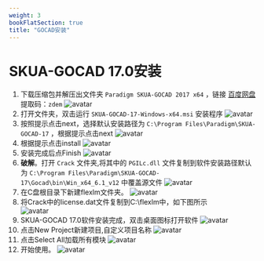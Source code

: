 ```yaml
---
weight: 3
bookFlatSection: true
title: "GOCAD安装"
---
```


# SKUA-GOCAD 17.0安装

1. 下载压缩包并解压出文件夹 `Paradigm SKUA-GOCAD 2017 x64` ，链接 [百度网盘](https://pan.baidu.com/s/1K6GXS6v8La47Uyj3zA405w?pwd=zdem) 提取码：`zdem` 
	![avatar](01.jpg)
2. 打开文件夹，双击运行 `SKUA-GOCAD-17-Windows-x64.msi` 安装程序
    ![avatar](02.jpg)
3. 按照提示点击next，选择默认安装路径为 `C:\Program Files\Paradigm\SKUA-GOCAD-17` ，根据提示点击next
    ![avatar](03.jpg)
4. 根据提示点击install
    ![avatar](04.jpg)
5. 安装完成后点Finish
    ![avatar](05.jpg)
6. **破解**。打开 `Crack` 文件夹,将其中的 `PGILc.dll` 文件复制到软件安装路径默认为 `C:\Program Files\Paradigm\SKUA-GOCAD-17\Gocad\bin\Win_x64_6.1_v12` 中覆盖源文件
    ![avatar](06.jpg)	
7. 在C盘根目录下新建flexlm文件夹。
    ![avatar](07.jpg)
8. 将Crack中的license.dat文件复制到C:\flexlm中，如下图所示  
	![avatar](08.jpg)
9. SKUA-GOCAD 17.0软件安装完成，双击桌面图标打开软件
	![avatar](09.jpg)
10. 点击New Project新建项目,自定义项目名称
	![avatar](10.jpg)
11. 点击Select All加载所有模块
	![avatar](11.jpg)
12. 开始使用。
	![avatar](12.jpg)